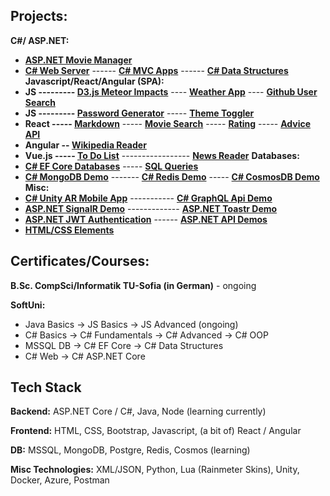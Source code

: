 ## Projects:

**C#/ ASP.NET:**
- **[ASP.NET Movie Manager](https://github.com/ivaaak/ASP.NET-MovieManager)**
- **[C# Web Server](https://github.com/ivaaak/CSharp-Web-Server/tree/main/HTTP%20Server%20Basic)** ------ **[C# MVC Apps](https://github.com/ivaaak/CSharp-Web-Server)** ------ **[C# Data Structures](https://github.com/ivaaak/CSharp-Data-Structures)**
**Javascript/React/Angular (SPA):**
- **JS --------- [D3.js Meteor Impacts](https://github.com/ivaaak/JS-D3-Map-Meteor-Impacts)** ---- **[Weather App](https://github.com/ivaaak/JS-Weather-App)** ---- **[Github User Search](https://github.com/ivaaak/JS-Github-User-Search)** 
- **JS --------- [Password Generator](https://github.com/ivaaak/JS-Password-generator)** ----- **[Theme Toggler](https://github.com/ivaaak/JS-Theme-Toggle)**
- **React -----  [Markdown](https://github.com/ivaaak/React-Markdown-Preview)** ----- **[Movie Search](https://github.com/ivaaak/React-MovieSearch-SPA)** ----- **[Rating](https://github.com/ivaaak/React-Rating-Component)** ----- **[Advice API](https://github.com/ivaaak/React-Advice-Generator)**
- **Angular -- [Wikipedia Reader](https://github.com/ivaaak/Angular-Wikipedia-Reader)**
- **Vue.js ----- [To Do List](https://github.com/ivaaak/VueJS-To-Do-List)** ----------------- **[News Reader](https://github.com/ivaaak/Vue.js-News-Reader)**
**Databases:**
- **[C# EF Core Databases](https://github.com/ivaaak/CSharp-DB-EF-Core-Projects)** ----- **[SQL Queries](https://github.com/ivaaak/MS-SQL)**
- **[C# MongoDB Demo](https://github.com/ivaaak/CSharp-MongoDB-Demo)** ------- **[C# Redis Demo](https://github.com/ivaaak/CSharp-Redis-Demo)** ----- **[C# CosmosDB Demo](https://github.com/ivaaak/CSharp-Cosmos-DB-Demo)**
**Misc:**
- **[C# Unity AR Mobile App](https://github.com/ivaaak/Unity/tree/main/AR%20Furniture%20Test)** ----------- **[C# GraphQL Api Demo](https://github.com/ivaaak/GraphQL-Api-Demo)**
- **[ASP.NET SignalR Demo](https://github.com/ivaaak/SignalR-Demo/tree/main/SignalRChat)** ------------- **[ASP.NET Toastr Demo](https://github.com/ivaaak/ASP.NET-Toastr-Demo)**
- **[ASP.NET JWT Authentication](https://github.com/ivaaak/ASP.NET-JWT-Auth)** ------ **[ASP.NET API Demos](https://github.com/ivaaak/CSharp-API)**
- **[HTML/CSS Elements](https://github.com/ivaaak/HTML-CSS)**

## Certificates/Courses:
**B.Sc. CompSci/Informatik TU-Sofia (in German)** - ongoing

**SoftUni:**
- Java Basics -> JS Basics -> JS Advanced (ongoing)
- C# Basics  -> C# Fundamentals -> C# Advanced -> C# OOP
- MSSQL DB -> C# EF Core -> C# Data Structures
- C# Web -> C# ASP.NET Core


## Tech Stack

**Backend:**  ASP.NET Core / C#, Java, Node (learning currently)

**Frontend:** HTML, CSS, Bootstrap, Javascript, (a bit of) React / Angular

**DB:** MSSQL, MongoDB, Postgre, Redis, Cosmos (learning)

**Misc Technologies:** XML/JSON, Python, Lua (Rainmeter Skins), Unity, Docker, Azure, Postman
